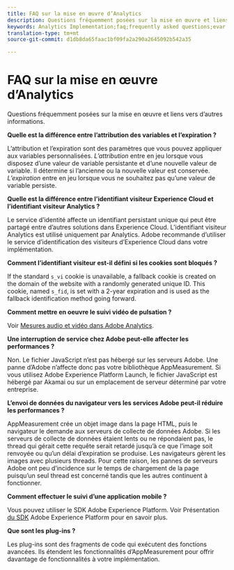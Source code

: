 ```yaml
---
title: FAQ sur la mise en œuvre d’Analytics
description: Questions fréquemment posées sur la mise en œuvre et liens vers d’autres informations.
keywords: Analytics Implementation;faq;frequently asked questions;evar expiration;custom event visibility;timestamp;visitor id grace period;visitor id;Experience Cloud visitor id;analytics visitor id;dtm;heartbeat;cookies;tracking server;performance;javascript;data collection;s_code version;s_code debug;track link types;track video;track mobile app;first party cookie;ssl certificate;certification expiration;certificate expiration;plugins;data insertion api;500 error;500;Manage user;manage group;users;groups
translation-type: tm+mt
source-git-commit: d1db8da65faac1bf09fa2a290a2645092b542a35

---
```



# FAQ sur la mise en œuvre d’Analytics

Questions fréquemment posées sur la mise en œuvre et liens vers d’autres informations.

**Quelle est la différence entre l’attribution des variables et l’expiration ?**

L’attribution et l’expiration sont des paramètres que vous pouvez appliquer aux variables personnalisées. *L’attribution* entre en jeu lorsque vous disposez d’une valeur de variable persistante et d’une nouvelle valeur de variable. Il détermine si l’ancienne ou la nouvelle valeur est conservée. *L’expiration* entre en jeu lorsque vous ne souhaitez pas qu’une valeur de variable persiste.

**Quelle est la différence entre l’identifiant visiteur Experience Cloud et l’identifiant visiteur Analytics ?**

Le service d’identité affecte un identifiant persistant unique qui peut être partagé entre d’autres solutions dans Experience Cloud. L’identifiant visiteur Analytics est utilisé uniquement par Analytics. Adobe recommande d’utiliser le service d’identification des visiteurs d’Experience Cloud dans votre implémentation.

**Comment l’identifiant visiteur est-il défini si les cookies sont bloqués ?**

If the standard `s_vi` cookie is unavailable, a fallback cookie is created on the domain of the website with a randomly generated unique ID. This cookie, named `s_fid`, is set with a 2-year expiration and is used as the fallback identification method going forward.

**Comment mettre en oeuvre le suivi vidéo de pulsation ?**

Voir [Mesures audio et vidéo dans Adobe Analytics](https://docs.adobe.com/content/help/en/media-analytics/using/media-overview.html).

**Une interruption de service chez Adobe peut-elle affecter les performances ?**

Non. Le fichier JavaScript n’est pas hébergé sur les serveurs Adobe. Une panne d’Adobe n’affecte donc pas votre bibliothèque AppMeasurement. Si vous utilisez Adobe Experience Platform Launch, le fichier JavaScript est hébergé par Akamai ou sur un emplacement de serveur déterminé par votre entreprise.

**L’envoi de données du navigateur vers les services Adobe peut-il réduire les performances ?**

AppMeasurement crée un objet image dans la page HTML, puis le navigateur le demande aux serveurs de collecte de données Adobe. Si les serveurs de collecte de données étaient lents ou ne répondaient pas, le thread qui gérait cette requête serait retardé jusqu’à ce que l’image soit renvoyée ou qu’un délai d’expiration se produise. Les navigateurs gèrent les images avec plusieurs threads. Pour cette raison, les pannes de serveurs Adobe ont peu d’incidence sur le temps de chargement de la page puisqu’un seul thread est concerné tandis que les autres continuent à fonctionner.

**Comment effectuer le suivi d’une application mobile ?**

Vous pouvez utiliser le SDK Adobe Experience Platform. Voir Présentation [du SDK](https://aep-sdks.gitbook.io/docs/) Adobe Experience Platform pour en savoir plus.

**Que sont les plug-ins ?**

Les plug-ins sont des fragments de code qui exécutent des fonctions avancées. Ils étendent les fonctionnalités d’AppMeasurement pour offrir davantage de fonctionnalités à votre implémentation.
